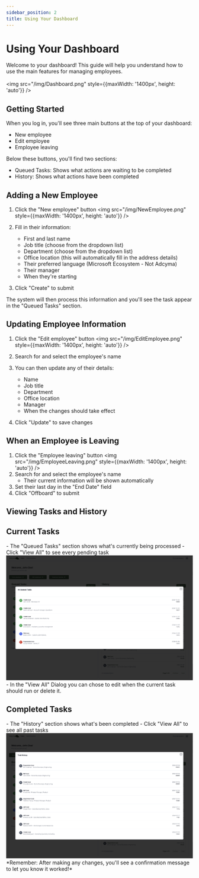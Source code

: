 ```yaml
---
sidebar_position: 2
title: Using Your Dashboard
---
```


# Using Your Dashboard

Welcome to your dashboard! This guide will help you understand how to use the main features for managing employees.
<br/>
<br/>
<img src="/img/Dashboard.png" style={{maxWidth: '1400px', height: 'auto'}} />

<h2>Getting Started</h2>

When you log in, you'll see three main buttons at the top of your dashboard:
- New employee
- Edit employee
- Employee leaving

Below these buttons, you'll find two sections:
- Queued Tasks: Shows what actions are waiting to be completed
- History: Shows what actions have been completed

<h2>Adding a New Employee</h2>

1. Click the "New employee" button
<img src="/img/NewEmployee.png" style={{maxWidth: '1400px', height: 'auto'}} />
2. Fill in their information:
   - First and last name
   - Job title (choose from the dropdown list)
   - Department (choose from the dropdown list)
   - Office location (this will automatically fill in the address details)
   - Their preferred language (Microsoft Ecosystem - Not Adcyma)
   - Their manager
   - When they're starting

3. Click "Create" to submit

The system will then process this information and you'll see the task appear in the "Queued Tasks" section.

<h2>Updating Employee Information</h2>

1. Click the "Edit employee" button
<img src="/img/EditEmployee.png" style={{maxWidth: '1400px', height: 'auto'}} />
2. Search for and select the employee's name
3. You can then update any of their details:
   - Name
   - Job title
   - Department
   - Office location
   - Manager
   - When the changes should take effect

4. Click "Update" to save changes

<h2>When an Employee is Leaving</h2>

1. Click the "Employee leaving" button
<img src="/img/EmployeeLeaving.png" style={{maxWidth: '1400px', height: 'auto'}} />
2. Search for and select the employee's name
   - Their current information will be shown automatically
3. Set their last day in the "End Date" field
4. Click "Offboard" to submit

<h2>Viewing Tasks and History</h2>

<h2>Current Tasks</h2>
- The "Queued Tasks" section shows what's currently being processed
- Click "View All" to see every pending task
<img src="/img/QueuedTasks.png" style={{maxWidth: '1400px', height: 'auto'}} />
- In the "View All" Dialog you can chose to edit when the current task should run or delete it.

<h2>Completed Tasks</h2>
- The "History" section shows what's been completed
- Click "View All" to see all past tasks
<img src="/img/TaskHistory.png" style={{maxWidth: '1400px', height: 'auto'}} />
*Remember: After making any changes, you'll see a confirmation message to let you know it worked!*
